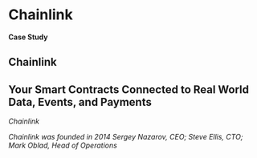 # Chainlink 
**Case Study**

## Chainlink

## Your Smart Contracts Connected to Real World Data, Events, and Payments

*Chainlink*

*Chainlink was founded in 2014*
*Sergey Nazarov, CEO; Steve Ellis, CTO; Mark Oblad, Head of Operations*
